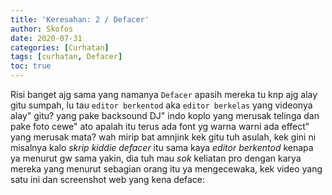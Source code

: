 ```yaml
---
title: 'Keresahan: 2 / Defacer'
author: Skofos
date: 2020-07-31
categories: [Curhatan]
tags: [curhatan, Defacer]
toc: true
---
```


Risi banget ajg sama yang namanya `Defacer` apasih mereka tu knp ajg alay gitu sumpah, lu tau `editor berkentod` aka `editor berkelas` yang videonya alay" gitu? yang pake backsound DJ" indo koplo yang merusak telinga dan pake foto cewe" ato apalah itu terus ada font yg warna warni ada effect" yang merusak mata? wah mirip bat amnjink kek gitu tuh asulah, kek gini ni misalnya kalo *skrip kiddie defacer* itu sama kaya *editor berkentod* kenapa ya menurut gw sama yakin, dia tuh mau *sok* keliatan pro dengan karya mereka yang menurut sebagian orang itu ya mengecewaka, kek video yang satu ini dan screenshot web yang kena deface:


